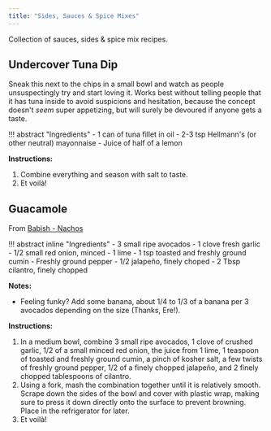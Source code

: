 ```yaml
---
title: "Sides, Sauces & Spice Mixes"
---
```


Collection of sauces, sides & spice mix recipes.

## Undercover Tuna Dip

Sneak this next to the chips in a small bowl and watch as people unsuspectingly try and start loving it. Works best without telling people that it has tuna inside to avoid suspicions and hesitation, because the concept doesn't *seem* super appetizing, but will surely be devoured if anyone gets a taste.

!!! abstract "Ingredients"
    - 1 can of tuna fillet in oil
    - 2-3 tsp Hellmann's (or other neutral) mayonnaise
    - Juice of half of a lemon

**Instructions:**

1. Combine everything and season with salt to taste.
2. Et voilà!

## Guacamole

From [Babish - Nachos](https://www.bingingwithbabish.com/recipes/nachos)

!!! abstract inline "Ingredients"
    - 3 small ripe avocados
    - 1 clove fresh garlic
    - 1/2 small red onion, minced
    - 1 lime
    - 1 tsp toasted and freshly ground cumin
    - Freshly ground pepper
    - 1/2 jalapeño, finely choped
    - 2 Tbsp cilantro, finely chopped

**Notes:**

- Feeling funky? Add some banana, about 1/4 to 1/3 of a banana per 3 avocados depending on the size (Thanks, Ere!).

**Instructions:**

1. In a medium bowl, combine 3 small ripe avocados, 1 clove of crushed garlic, 1/2 of a small minced red onion, the juice from 1 lime, 1 teaspoon of toasted and freshly ground cumin, a pinch of kosher salt, a few twists of freshly ground pepper, 1/2 of a finely chopped jalapeño, and 2 finely chopped tablespoons of cilantro.  
2. Using a fork, mash the combination together until it is relatively smooth. Scrape down the sides of the bowl and cover with plastic wrap, making sure to press it down directly onto the surface to prevent browning. Place in the refrigerator for later.
3. Et voilà!
